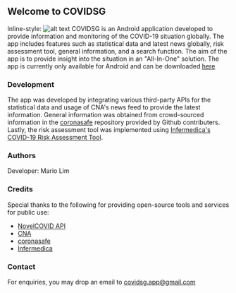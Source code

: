 ## Welcome to COVIDSG
Inline-style: 
![alt text](https://covidsg.app/assets/logo.png "COVIDSG")
COVIDSG is an Android application developed to provide information and monitoring of the COVID-19 situation globally. The app includes features such as statistical data and latest news globally, risk assessment tool, general information, and a search function. The aim of the app is to provide insight into the situation in an "All-In-One" solution. The app is currently only available for Android and can be downloaded [here](https://covidsg.app "COVIDSG | Mobile App")

### Development
The app was developed by integrating various third-party APIs for the statistical data and usage of CNA's news feed to provide the latest information. General information was obtained from crowd-sourced information in the [coronasafe](https://github.com/coronasafe/coronasafe.in "coronnasafe") repository provided by Github contributers. Lastly, the risk assessment tool was implemented using [Infermedica's COVID-19 Risk Assessment Tool](https://infermedica.com/covid19 "Infermedica COVID-19 Risk Assessment Tool").

### Authors
Developer: Mario Lim

### Credits
Special thanks to the following for providing open-source tools and services for public use:
* [NovelCOVID API](https://corona.lmao.ninja/ "NovelCOVID API")
* [CNA](https://www.channelnewsasia.com/ "CNA")
* [coronasafe](https://github.com/coronasafe/coronasafe.in "coronnasafe")
* [Infermedica](https://infermedica.com/covid19 "Infermedica COVID-19 Risk Assessment Tool")

### Contact
For enquiries, you may drop an email to covidsg.app@gmail.com
